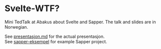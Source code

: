 # Svelte-WTF?
Mini TedTalk at Abakus about Svelte and Sapper. The talk and slides are in Norwegian.

See [presentasjon.md](./presentasjon.md) for the actual presentasjon. \
See [sapper-eksempel](./sapper-eksempel/) for example Sapper project.